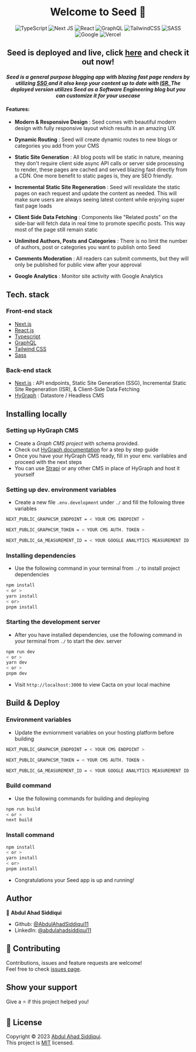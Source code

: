 <h1 align="center">Welcome to Seed 👋</h1>

<div align="center">

![TypeScript](https://img.shields.io/badge/typescript-%23007ACC.svg?style=for-the-badge&logo=typescript&logoColor=white)
![Next JS](https://img.shields.io/badge/Next-black?style=for-the-badge&logo=next.js&logoColor=white)
![React](https://img.shields.io/badge/react-%2320232a.svg?style=for-the-badge&logo=react&logoColor=%2361DAFB)
![GraphQL](https://img.shields.io/badge/-GraphQL-E10098?style=for-the-badge&logo=graphql&logoColor=white)
![TailwindCSS](https://img.shields.io/badge/tailwindcss-%2338B2AC.svg?style=for-the-badge&logo=tailwind-css&logoColor=white)
![SASS](https://img.shields.io/badge/SASS-hotpink.svg?style=for-the-badge&logo=SASS&logoColor=white)
![Google](https://img.shields.io/badge/google-4285F4?style=for-the-badge&logo=google&logoColor=white)
![Vercel](https://img.shields.io/badge/vercel-%23000000.svg?style=for-the-badge&logo=vercel&logoColor=white)

</div>

<h2 align="center">Seed is deployed and live, click <a href="https://seed-neon.vercel.app/" target="_blank" >here</a> and check it out now! </h2>

<h4 align="center"> <em> Seed is a general purpose blogging app with blazing fast page renders by utilizing <a href="https://nextjs.org/docs/basic-features/pages#static-generation" target="_blank"> SSG </a> and it also keep your content up to date with <a href="https://nextjs.org/docs/basic-features/data-fetching/incremental-static-regeneration" target="_blank"> ISR. </a> The deployed version utilizes <strong> Seed </strong> as a Software Engineering blog but you can customize it for your usecase </em></h4>
  
#### Features:
* <b>Modern & Responsive Design</b> : Seed comes with beautiful modern design with fully responsive layout which results in an amazing UX

* <b>Dynamic Routing</b> : Seed will create dynamic routes to new blogs or categories you add from your CMS
* <b>Static Site Generation</b> : All blog posts will be static in nature, meaning they don't require client side async API calls or server side processing to render, these pages are cached and served blazing fast directly from a CDN. One more benefit to static pages is, they are SEO friendly. 
* <b>Incremental Static Site Regeneration</b> : Seed will revalidate the static pages on each request and update the content as needed. This will make sure users are always seeing latest content while enjoying super fast page loads
* <b>Client Side Data Fetching</b> : Components like "Related posts" on the side-bar will fetch data in real time to promote specific posts. This way most of the page still remain static 
* <b>Unlimited Authors, Posts and Categories</b> : There is no limit the number of authors, post or categories you want to publish onto Seed
* <b>Comments Moderation</b> : All readers can submit comments, but they will only be published for public view after your approval
* <b>Google Analytics</b> : Monitor site activity with Google Analytics

## Tech. stack
### Front-end stack
* [Next.js](https://nextjs.org/)
* [React.js](https://reactjs.org/)
* [Typescript](https://www.typescriptlang.org/)
* [GraphQL](https://graphql.org/)
* [Tailwind CSS](https://tailwindcss.com/)
* [Sass](https://sass-lang.com/documentation/)

### Back-end stack
* [Next.js](https://nextjs.org/) : API endpoints, Static Site Generation (SSG), Incremental Static Site Regeneration (ISR), & Client-Side Data Fetching
* [HyGraph](https://hygraph.com/docs) : Datastore / Headless CMS


## Installing locally

### Setting up HyGraph CMS
* Create a <i>Graph CMS project</i> with schema provided.
* Check out [HyGraph documentation](https://hygraph.com/docs) for a step by step guide
* Once you have your HyGraph CMS ready, fill in your env. varilables and proceed with the next steps
* You can use [Strapi](https://docs.strapi.io/developer-docs/latest/getting-started/introduction.html) or any other CMS in place of HyGraph and host it yourself

### Setting up dev. environment variables
* Create a new file ```.env.development``` under ```./``` and fill the following three variables
```sh
NEXT_PUBLIC_GRAPHCSM_ENDPOINT = < YOUR CMS ENDPOINT >

NEXT_PUBLIC_GRAPHCSM_TOKEN = < YOUR CMS AUTH. TOKEN >

NEXT_PUBLIC_GA_MEASUREMENT_ID = < YOUR GOOGLE ANALYTICS MEASUREMENT ID >
```

### Installing dependencies
* Use the following command in your terminal from ```./``` to install project dependencies
```sh
npm install
< or >
yarn install
< or>
pnpm install
```

### Starting the development server
* After you have installed dependencies, use the following command in your terminal from ```./``` to start the dev. server
```sh
npm run dev
< or >
yarn dev
< or >
pnpm dev
```
* Visit ```http://localhost:3000``` to view Cacta on your local machine

## Build & Deploy

### Environment variables
* Update the evniornment variables on your hosting platform before building
```sh
NEXT_PUBLIC_GRAPHCSM_ENDPOINT = < YOUR CMS ENDPOINT >

NEXT_PUBLIC_GRAPHCSM_TOKEN = < YOUR CMS AUTH. TOKEN >

NEXT_PUBLIC_GA_MEASUREMENT_ID = < YOUR GOOGLE ANALYTICS MEASUREMENT ID >
```

### Build command
* Use the following commands for building and deploying
```sh
npm run build
< or >
next build
```

### Install command
```sh
npm install
< or >
yarn install
< or>
pnpm install
```
* Congratulations your Seed app is up and running!

## Author

👤 **Abdul Ahad Siddiqui**

* Github: [@AbdulAhadSiddiqui11](https://github.com/AbdulAhadSiddiqui11)
* LinkedIn: [@abdulahadsiddiqui11](https://linkedin.com/in/abdulahadsiddiqui11)

## 🤝 Contributing

Contributions, issues and feature requests are welcome!<br />Feel free to check [issues page](https://github.com/AbdulAhadSiddiqui11/seed/issues). 

## Show your support

Give a ⭐️ if this project helped you!

## 📝 License

Copyright © 2023 [Abdul Ahad Siddiqui](https://github.com/AbdulAhadSiddiqui11).<br />
This project is [MIT](https://github.com/AbdulAhadSiddiqui11/seed/blob/main/LICENSE) licensed.
